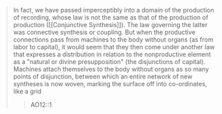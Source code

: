 >In fact, we have passed imperceptibly into a domain of the production of recording, whose law is not the same as that of the production of production ([[Conjunctive Synthesis]]). The law governing the latter was connective synthesis or coupling. But when the productive connections pass from machines to the body without organs (as from labor to capital), it would seem that they then come under another law that expresses a distribution in relation to the nonproductive element as a "natural or divine presupposition" (the disjunctions of capital). Machines attach themselves to the body without organs as so many points of disjunction, between which an entire network of new syntheses is now woven, marking the surface off into co-ordinates, like a grid
>>AO12::1

